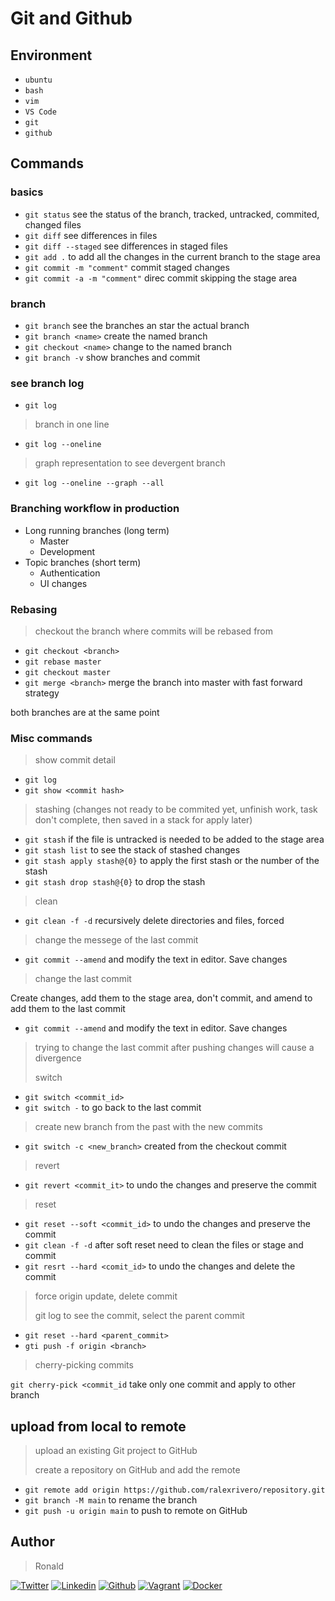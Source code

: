 # Git and Github

## Environment

- `ubuntu`
- `bash`
- `vim`
- `VS Code`
- `git`
- `github`

## Commands

### basics

- `git status` see the status of the branch, tracked, untracked, commited, changed files
- `git diff` see differences in files
- `git diff --staged` see differences in staged files
- `git add .` to add all the changes in the current branch to the stage area
- `git commit -m "comment"` commit staged changes
- `git commit -a -m "comment"` direc commit skipping the stage area

### branch

- `git branch` see the branches an star the actual branch
- `git branch <name>` create the named branch
- `git checkout <name>` change to the named branch
- `git branch -v` show branches and commit

### see branch log

- `git log`

> branch in one line

- `git log --oneline`

> graph representation to see devergent branch

- `git log --oneline --graph --all`

### Branching workflow in production

- Long running branches (long term)
  - Master
  - Development
- Topic branches (short term)
  - Authentication
  - UI changes

### Rebasing

> checkout the branch where commits will be rebased from

- `git checkout <branch>`
- `git rebase master`
- `git checkout master`
- `git merge <branch>` merge the branch into master with fast forward strategy

both branches are at the same point

### Misc commands

> show commit detail

- `git log`
- `git show <commit hash>`

> stashing (changes not ready to be commited yet, unfinish work, task don't complete, then saved in a stack for apply later)

- `git stash` if the file is untracked is needed to be added to the stage area
- `git stash list` to see the stack of stashed changes
- `git stash apply stash@{0}` to apply the first stash or the number of the stash
- `git stash drop stash@{0}` to drop the stash

> clean

- `git clean -f -d` recursively delete directories and files, forced

> change the messege of the last commit

- `git commit --amend` and modify the text in editor. Save changes

> change the last commit

Create changes, add them to the stage area, don't commit, and amend to add them to the last commit

- `git commit --amend` and modify the text in editor. Save changes

> trying to change the last commit after pushing changes will cause a divergence
>
> switch

- `git switch <commit_id>`
- `git switch -` to go back to the last commit

> create new branch from the past with the new commits

- `git switch -c <new_branch>` created from the checkout commit

> revert

- `git revert <commit_it>` to undo the changes and preserve the commit

> reset

- `git reset --soft <commit_id>` to undo the changes and preserve the commit
- `git clean -f -d` after soft reset need to clean the files or stage and commit
- `git resrt --hard <comit_id>` to undo the changes and delete the commit

> force origin update, delete commit
>
> git log to see the commit, select the parent commit

- `git reset --hard <parent_commit>`
- `gti push -f origin <branch>`

> cherry-picking commits

`git cherry-pick <commit_id` take only one commit and apply to other branch

## upload from local to remote

> upload an existing Git project to GitHub
>
> create a repository on GitHub and add the remote

- `git remote add origin https://github.com/ralexrivero/repository.git`
- `git branch -M main` to rename the branch
- `git push -u origin main` to push to remote on GitHub

## Author

> Ronald
<!-- twitter -->
[![Twitter](https://img.shields.io/twitter/follow/ralex_uy?style=social)](https://twitter.com/ralex_uy) <!-- linkedin --> [![Linkedin](https://img.shields.io/badge/LinkedIn-+28K-blue?style=social&logo=linkedin)](https://www.linkedin.com/in/ronald-rivero/) <!-- github --> [![Github](https://img.shields.io/github/followers/ralexrivero?style=social)](https://github.com/ralexrivero/) <!-- vagrant --> [![Vagrant](https://img.shields.io/static/v1?label=&message=Vagrant%20Profile&color=1868F2&logo=vagrant&labelColor=2F333A)](https://app.vagrantup.com/ralexrivero) <!-- docker --> [![Docker](https://img.shields.io/static/v1?label=&message=Docker%20Profile&color=2496ED&logo=Docker&labelColor=2F333A)](https://hub.docker.com/u/ralexrivero)
